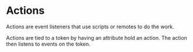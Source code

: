 # Actions

Actions are event listeners that use scripts or remotes to do the work.

Actions are tied to a token by having an attribute hold an action. The action then listens to events on the token.